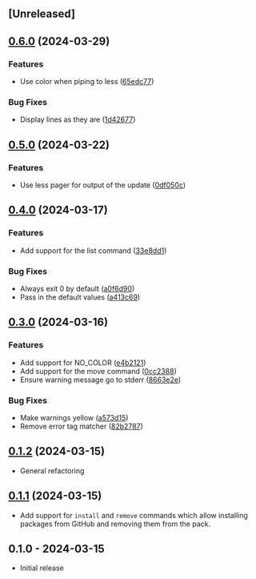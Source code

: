 ## [Unreleased]

## [0.6.0](https://www.github.com/pusewicz/vimpk/compare/v0.5.0...v0.6.0) (2024-03-29)


### Features

* Use color when piping to less ([65edc77](https://www.github.com/pusewicz/vimpk/commit/65edc77faefab4208f4aa1e1d4e2f04f97d3d671))


### Bug Fixes

* Display lines as they are ([1d42677](https://www.github.com/pusewicz/vimpk/commit/1d42677403ed95633ccecdbb5a68beb36f06380c))

## [0.5.0](https://www.github.com/pusewicz/vimpk/compare/v0.4.0...v0.5.0) (2024-03-22)


### Features

* Use less pager for output of the update ([0df050c](https://www.github.com/pusewicz/vimpk/commit/0df050c9cf4a32ca1c8a56fb23e6d62b80b90e1c))

## [0.4.0](https://www.github.com/pusewicz/vimpk/compare/v0.3.0...v0.4.0) (2024-03-17)


### Features

* Add support for the list command ([33e8dd1](https://www.github.com/pusewicz/vimpk/commit/33e8dd121161da46b27a0cf08906093ce17d7562))


### Bug Fixes

* Always exit 0 by default ([a0f6d90](https://www.github.com/pusewicz/vimpk/commit/a0f6d900807174eb192edb932fc4e1c58d198614))
* Pass in the default values ([a413c69](https://www.github.com/pusewicz/vimpk/commit/a413c69fe52f27b25f25a02a93e9a96145ac3e49))

## [0.3.0](https://www.github.com/pusewicz/vimpk/compare/v0.2.0...v0.3.0) (2024-03-16)


### Features

* Add support for NO_COLOR ([e4b2121](https://www.github.com/pusewicz/vimpk/commit/e4b212135b55abfa1a87ee9ef3a53fb3002120ad))
* Add support for the move command ([0cc2388](https://www.github.com/pusewicz/vimpk/commit/0cc2388796bd1e7a9ef555ec74a0005a2ff706dc))
* Ensure warning message go to stderr ([8663e2e](https://www.github.com/pusewicz/vimpk/commit/8663e2efb2619ac4d75587582ca1ec9846600496))


### Bug Fixes

* Make warnings yellow ([a573d15](https://www.github.com/pusewicz/vimpk/commit/a573d15826b7b8a97699c54cf003f93d77e4b2e3))
* Remove error tag matcher ([82b2787](https://www.github.com/pusewicz/vimpk/commit/82b27876037b65acbd794565c9baa855027e5567))

## [0.1.2](https://www.github.com/pusewicz/vimpk/compare/v0.1.1...v0.1.2) (2024-03-15)

- General refactoring

## [0.1.1](https://www.github.com/pusewicz/vimpk/compare/v0.1.0...v0.1.1) (2024-03-15)

- Add support for `install` and `remove` commands which allow installing packages from GitHub and removing them from the pack.

## 0.1.0 - 2024-03-15

- Initial release
